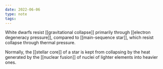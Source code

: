 ```yaml
---
date: 2022-06-06
type: note
tags: 
---
```


White dwarfs resist [[gravitational collapse]] primarily through [[electron degeneracy pressure]], compared to [[main-sequence star]], which resist collapse through thermal pressure.

Normally, the [[stellar core]] of a star is kept from collapsing by the heat generated by the [[nuclear fusion]] of nuclei of lighter elements into heavier ones.
